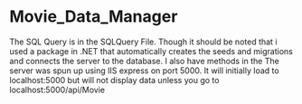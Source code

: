 # Movie_Data_Manager

The SQL Query is in the SQLQuery File. Though it should be noted that i used a package in .NET that automatically creates the seeds and migrations and connects the server to the database.
I also have methods in the
The server was spun up using IIS express on port 5000. It will initially load to localhost:5000 but will not display data unless you go to localhost:5000/api/Movie
